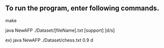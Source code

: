 To run the program, enter following commands.
-------------------------------------------------
make

java NewAFP ./Dataset/[fileName].txt [support] [d/s]

ex) java NewAFP ./Dataset/chess.txt 0.9 d
